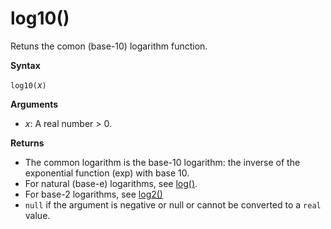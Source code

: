 # log10()

Retuns the comon (base-10) logarithm function.  

**Syntax**

`log10(`*x*`)`

**Arguments**

* *x*: A real number > 0.

**Returns**

* The common logarithm is the base-10 logarithm: the inverse of the exponential function (exp) with base 10.
* For natural (base-e) logarithms, see [log()](query_language_log_function.md).
* For base-2 logarithms, see [log2()](query_language_log2_function.md)
* `null` if the argument is negative or null or cannot be converted to a `real` value. 
